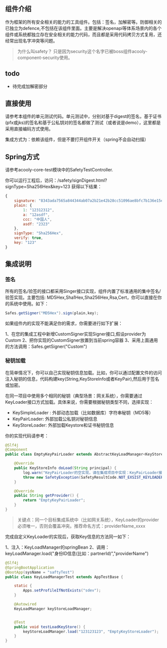 <!-- title: 加解密组件 -->
<!-- type: app -->
<!-- author: zhangpu -->
<!-- date: 2019-11-22 -->
## 组件介绍
作为框架的所有安全相关的能力的工具组件。包括：签名，加解密等。防御相关的已独立为defence,不包括在该组件里面。主要是解决openapi等体系场景内的各个组件或系统都独立存在安全相关的能力代码，而且都是采用代码拷贝方式复用，还经常出现名字冲突等问题。

>为什么叫safety？
>只是因为security这个名字已被boss组件acooly-component-security使用。

## todo

* 待完成加解密部分

## 直接使用

请参考本组件的单元测试代码。单元测试中，分别对基于digest的签名，基于证书(pfx或jks)的签名和基于公私钥对的签名都做了测试（或者说是demo），这里都是采用直接编码方式使用。

集成方式为：依赖该组件，但是不要打开组件开关（spring不会自动扫描）


## Spring方式

请参考acooly-core-test模块中的SafetyTestController.

你可以运行工程后，访问：/safety/signDigest.html?signType=Sha256Hex&key=123
获得以下结果：

```js
{
    signature: "8343ada7565a844344ab07a2b21e42b28cc51096ae8bfc7b136e15e77357a744",
    plain: {
        1: "12312312",
        a: "12asdf",
        ccc: "中国人",
        asdf: "2323"
    },
    signType: "Sha256Hex",
    verify: true,
    key: "123"
}
```

## 集成说明

### 签名

所有的签名/验签的接口都采用Singer接口实现，组件内置了标准通用的集中签名/验签实现。主要包括: MD5Hex,Sha1Hex,Sha256Hex,Rsa,Cert，你可以直接在你的系统中使用。如下：

```java
Safes.getSigner("MD5Hex").sign(plain,key);
```

如果组件内的实现不能满足你的需求，你需要进行如下扩展：

1、在您的集成工程中新增CustomSigner实现Signer接口,假设provider为Custom
2、把你实现的CustomSigner放置到当前spring容器
3、采用上面通用的方法调用：Safes.getSigner("Custom")

### 秘钥加载

在简单情况下，你可以自己实现秘钥信息加载。比如，你可以通过配置文件的访问注入秘钥的信息，代码构建key(String,KeyStoreInfo或者KeyPair),然后用于签名或加密。

在同一项目中使用多个相同的秘钥（典型场景：网关系统），你需要通过KeyLoader接口方式加载。具体来说，你需要根据秘钥类型不同，选择实现：

* KeySimpleLoader : 外部动态加载（比如数据库）字符串秘钥（MD5等）
* KeyPairLoader: 外部加载公私钥对秘钥信息
* KeyStoreLoader: 外部加载Keystore和证书秘钥信息

你的实现代码请参考：

```java
@Slf4j
@Component
public class EmptyKeyPairLoader extends AbstractKeyLoadManager<KeyStoreInfo> implements KeyStoreLoader {

    @Override
    public KeyStoreInfo doLoad(String principal) {
        log.warn("KeyPairLoader的空实现，请在集成项目中实现：KeyPairLoader接口并配置到spring容器中");
        throw new SafetyException(SafetyResultCode.NOT_EXSIST_KEYLOADER);
    }

    @Override
    public String getProvider() {
        return "EmptyKeyPairLoader";
    }
}
```

> 关键点：同一个目标集成系统中（比如网关系统），KeyLoader的provider必须唯一，否则会覆盖冲突。推荐命名方式：providerName_xxxx

完成自定义KeyLoader的实现后，获取Key信息的方法同一如下：

1、注入：KeyLoadManager的springBean
2、调用：keyLoadManager.load("身份ID信息(比如：partnerId)","providerName")

```java
@Slf4j
@SpringBootApplication
@BootApp(sysName = "saftyTest")
public class KeyLoadManagerTest extends AppTestBase {

    static {
        Apps.setProfileIfNotExists("sdev");
    }

    @Autowired
    KeyLoadManager keyStoreLoadManager;


    @Test
    public void testLoadKeyStore() {
        keyStoreLoadManager.load("123123123", "EmptyKeyStoreLoader");
    }
}
```
